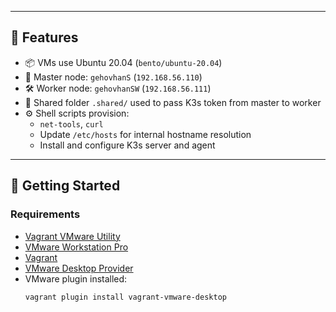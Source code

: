 
---

## 🧩 Features

- 📦 VMs use Ubuntu 20.04 (`bento/ubuntu-20.04`)
- 🧠 Master node: `gehovhanS` (`192.168.56.110`)
- 🛠 Worker node: `gehovhanSW` (`192.168.56.111`)
- 🔁 Shared folder `.shared/` used to pass K3s token from master to worker
- ⚙️ Shell scripts provision:
    - `net-tools`, `curl`
    - Update `/etc/hosts` for internal hostname resolution
    - Install and configure K3s server and agent

---

## 🚀 Getting Started

### Requirements

- [ Vagrant VMware Utility ](https://developer.hashicorp.com/vagrant/docs/providers/vmware/vagrant-vmware-utility)
- [ VMware Workstation Pro ](https://www.vmware.com/products/desktop-hypervisor/workstation-and-fusion)
- [ Vagrant ](https://developer.hashicorp.com/vagrant/install)
- [VMware Desktop Provider](https://developer.hashicorp.com/vagrant/docs/providers/vmware)
- VMware plugin installed:
  ```bash
  vagrant plugin install vagrant-vmware-desktop
